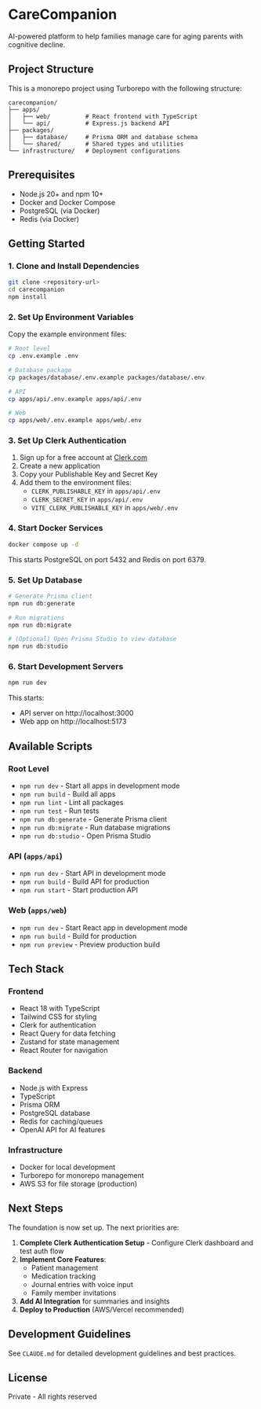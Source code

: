 # CareCompanion

AI-powered platform to help families manage care for aging parents with cognitive decline.

## Project Structure

This is a monorepo project using Turborepo with the following structure:

```
carecompanion/
├── apps/
│   ├── web/          # React frontend with TypeScript
│   └── api/          # Express.js backend API
├── packages/
│   ├── database/     # Prisma ORM and database schema
│   └── shared/       # Shared types and utilities
└── infrastructure/   # Deployment configurations
```

## Prerequisites

- Node.js 20+ and npm 10+
- Docker and Docker Compose
- PostgreSQL (via Docker)
- Redis (via Docker)

## Getting Started

### 1. Clone and Install Dependencies

```bash
git clone <repository-url>
cd carecompanion
npm install
```

### 2. Set Up Environment Variables

Copy the example environment files:

```bash
# Root level
cp .env.example .env

# Database package
cp packages/database/.env.example packages/database/.env

# API
cp apps/api/.env.example apps/api/.env

# Web
cp apps/web/.env.example apps/web/.env
```

### 3. Set Up Clerk Authentication

1. Sign up for a free account at [Clerk.com](https://clerk.com)
2. Create a new application
3. Copy your Publishable Key and Secret Key
4. Add them to the environment files:
   - `CLERK_PUBLISHABLE_KEY` in `apps/api/.env`
   - `CLERK_SECRET_KEY` in `apps/api/.env`
   - `VITE_CLERK_PUBLISHABLE_KEY` in `apps/web/.env`

### 4. Start Docker Services

```bash
docker compose up -d
```

This starts PostgreSQL on port 5432 and Redis on port 6379.

### 5. Set Up Database

```bash
# Generate Prisma client
npm run db:generate

# Run migrations
npm run db:migrate

# (Optional) Open Prisma Studio to view database
npm run db:studio
```

### 6. Start Development Servers

```bash
npm run dev
```

This starts:
- API server on http://localhost:3000
- Web app on http://localhost:5173

## Available Scripts

### Root Level
- `npm run dev` - Start all apps in development mode
- `npm run build` - Build all apps
- `npm run lint` - Lint all packages
- `npm run test` - Run tests
- `npm run db:generate` - Generate Prisma client
- `npm run db:migrate` - Run database migrations
- `npm run db:studio` - Open Prisma Studio

### API (`apps/api`)
- `npm run dev` - Start API in development mode
- `npm run build` - Build API for production
- `npm run start` - Start production API

### Web (`apps/web`)
- `npm run dev` - Start React app in development mode
- `npm run build` - Build for production
- `npm run preview` - Preview production build

## Tech Stack

### Frontend
- React 18 with TypeScript
- Tailwind CSS for styling
- Clerk for authentication
- React Query for data fetching
- Zustand for state management
- React Router for navigation

### Backend
- Node.js with Express
- TypeScript
- Prisma ORM
- PostgreSQL database
- Redis for caching/queues
- OpenAI API for AI features

### Infrastructure
- Docker for local development
- Turborepo for monorepo management
- AWS S3 for file storage (production)

## Next Steps

The foundation is now set up. The next priorities are:

1. **Complete Clerk Authentication Setup** - Configure Clerk dashboard and test auth flow
2. **Implement Core Features**:
   - Patient management
   - Medication tracking
   - Journal entries with voice input
   - Family member invitations
3. **Add AI Integration** for summaries and insights
4. **Deploy to Production** (AWS/Vercel recommended)

## Development Guidelines

See `CLAUDE.md` for detailed development guidelines and best practices.

## License

Private - All rights reserved